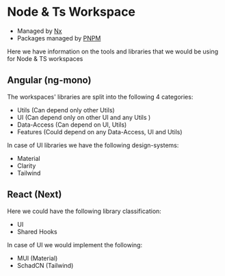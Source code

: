 # Node & Ts Workspace
- Managed by [Nx](https://nx.dev/getting-started/intro)
- Packages managed by [PNPM](https://pnpm.io/)

Here we have information on the tools and libraries that we would be using for Node & TS workspaces

## Angular (ng-mono)
The workspaces' libraries are split into the following 4 categories:
- Utils (Can depend only other Utils)
- UI (Can depend only on other UI and any Utils )
- Data-Access (Can depend on UI, Utils)
- Features (Could depend on any Data-Access, UI and Utils)

In case of UI libraries we have the following design-systems:
- Material
- Clarity
- Tailwind

## React (Next)
Here we could have the following library classification:

- UI
- Shared Hooks

In case of UI we would implement the following:
- MUI (Material)
- SchadCN (Tailwind)